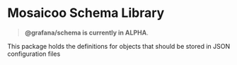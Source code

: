 # Mosaicoo Schema Library

> **@grafana/schema is currently in ALPHA**.

This package holds the definitions for objects that should be stored in JSON configuration files
